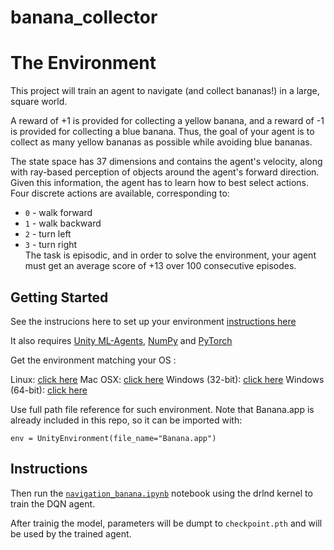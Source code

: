 # banana_collector


# The Environment


This project will train an agent to navigate (and collect bananas!) in a large, square world.

A reward of +1 is provided for collecting a yellow banana, and a reward of -1 is provided for collecting a blue banana. Thus, the goal of your agent is to collect as many yellow bananas as possible while avoiding blue bananas.

The state space has 37 dimensions and contains the agent's velocity, along with ray-based perception of objects around the agent's forward direction. Given this information, the agent has to learn how to best select actions. Four discrete actions are available, corresponding to:

- `0` - walk forward 
- `1` - walk backward
- `2` - turn left
- `3` - turn right <br />
The task is episodic, and in order to solve the environment, your agent must get an average score of +13 over 100 consecutive episodes.



## Getting Started
See the instrucions here to set up your environment [instructions here](https://github.com/udacity/deep-reinforcement-learning#dependencies) 

It also requires [Unity ML-Agents](https://github.com/Unity-Technologies/ml-agents/blob/master/docs/Installation.md), [NumPy](http://www.numpy.org/) and [PyTorch](https://pytorch.org/) 


Get the environment matching your OS :

Linux: [click here](https://s3-us-west-1.amazonaws.com/udacity-drlnd/P1/Banana/Banana_Linux.zip)
Mac OSX: [click here](https://s3-us-west-1.amazonaws.com/udacity-drlnd/P1/Banana/Banana.app.zip)
Windows (32-bit): [click here](https://s3-us-west-1.amazonaws.com/udacity-drlnd/P1/Banana/Banana_Windows_x86.zip)
Windows (64-bit): [click here](https://s3-us-west-1.amazonaws.com/udacity-drlnd/P1/Banana/Banana_Windows_x86_64.zip)


Use full path file reference for such environment. Note that Banana.app is already included in this repo, so it can be imported with: 
```
env = UnityEnvironment(file_name="Banana.app")
```

## Instructions
Then run the [`navigation_banana.ipynb`](https://github.com/doctorcorral/DRLND-p1-banana/blob/master/navigation_banana.ipynb) notebook using the drlnd kernel to train the DQN agent.

After trainig the model, parameters will be dumpt to `checkpoint.pth` and will be used by the trained agent.

